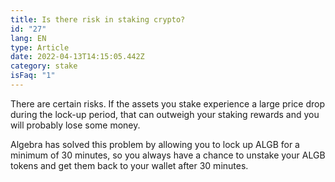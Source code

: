 ```yaml
---
title: Is there risk in staking crypto?
id: "27"
lang: EN
type: Article
date: 2022-04-13T14:15:05.442Z
category: stake
isFaq: "1"
---
```

There are certain risks. If the assets you stake experience a large price drop during the lock-up period, that can outweigh your staking rewards and you will probably lose some money. 

Algebra has solved this problem by allowing you to lock up ALGB for a minimum of 30 minutes, so you always have a chance to unstake your ALGB tokens and get them back to your wallet after 30 minutes.